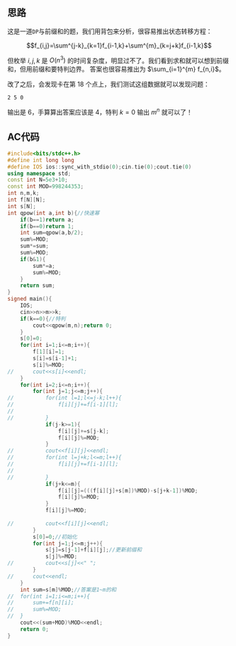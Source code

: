 ## 思路

这是一道``DP``与前缀和的题，我们用背包来分析，很容易推出状态转移方程：

$$f_{i,j}=\sum^{j-k}_{k=1}f_{i-1,k}+\sum^{m}_{k=j+k}f_{i-1,k}$$ 

但枚举 $i,j,k$ 是 $O(n^3)$ 的时间复杂度，明显过不了。我们看到求和就可以想到前缀和，但用前缀和要特判边界。
答案也很容易推出为 $\sum_{i=1}^{m} f_{n,i}$。

改了之后，会发现卡在第 $18$ 个点上，我们测试这组数据就可以发现问题：
```
2 5 0
```
输出是 $6$，手算算出答案应该是 $4$，特判 $k=0$ 输出 $m^n$ 就可以了！

## AC代码
```cpp
#include<bits/stdc++.h>
#define int long long
#define IOS ios::sync_with_stdio(0);cin.tie(0);cout.tie(0)
using namespace std;
const int N=5e3+10;
const int MOD=998244353;
int n,m,k;
int f[N][N];
int s[N];
int qpow(int a,int b){//快速幂
	if(b==1)return a;
	if(b==0)return 1;
	int sum=qpow(a,b/2);
	sum%=MOD;
	sum*=sum;
	sum%=MOD;
	if(b&1){
		sum*=a;
		sum%=MOD;
	}
	return sum;
}
signed main(){
	IOS;
	cin>>n>>m>>k;
	if(k==0){//特判
		cout<<qpow(m,n);return 0;
	}
	s[0]=0;
	for(int i=1;i<=m;i++){
		f[1][i]=1;
		s[i]=s[i-1]+1;
		s[i]%=MOD;
//		cout<<s[i]<<endl;
	}
	for(int i=2;i<=n;i++){
		for(int j=1;j<=m;j++){
//			for(int l=1;l<=j-k;l++){
//				f[i][j]+=f[i-1][l];
//				
//			}
			if(j-k>=1){
				f[i][j]+=s[j-k];
				f[i][j]%=MOD;			
			}
//			cout<<f[i][j]<<endl;
//			for(int l=j+k;l<=m;l++){
//				f[i][j]+=f[i-1][l];
//				
//			}	
			if(j+k<=m){
				f[i][j]=(((f[i][j]+s[m])%MOD)-s[j+k-1])%MOD;
				f[i][j]%=MOD;	
			}
			f[i][j]%=MOD;
			
//			cout<<f[i][j]<<endl;
		}
		s[0]=0;//初始化
		for(int j=1;j<=m;j++){
			s[j]=s[j-1]+f[i][j];//更新前缀和
			s[j]%=MOD;
//			cout<<s[j]<<" ";
		}
//		cout<<endl;
	}
	int sum=s[m]%MOD;//答案是1~m的和
//	for(int i=1;i<=m;i++){
//		sum+=f[n][i];
//		sum%=MOD;
//	}
	cout<<(sum+MOD)%MOD<<endl;
	return 0;
}

```